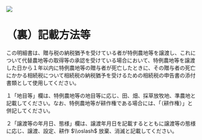 ![](https://www.nta.go.jp/tmp/c09ba765-954f-4559-a639-98a73ef5bb4b/images/8c4baa66ab2c922ce0c99c043cf1b1924a945681a6ab217a1a646bb5420d7f12.jpg)

# （裏）記載方法等

この明細書は、贈与税の納税猶予を受けている者が特例農地等を譲渡し、これについて代替農地等の取得等の承認を受けている場合において、特例農地等を譲渡した日から１年以内に特例農地等の贈与者が死亡したときに、その贈与者の死亡にかかる相続税について相続税の納税猶予を受けるための相続税の申告書の添付書類として使用してください。

１「地目等」欄は、特例農地等の地目等に応じ、田、畑、採草放牧地、準農地と記載してください。なお、特例農地等が耕作権である場合には、「（耕作権）」と併記してください。

２「譲渡等の年月日、態様」欄は、譲渡年月日を記載するとともに譲渡等の態様に応じ、譲渡、設定、耕作 $\\oslash$ 放棄、消滅と記載してください。